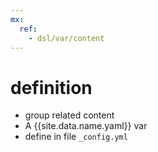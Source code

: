 ```yaml
---
mx:
  ref:
    - dsl/var/content
---
```




# definition
- group related content
- A {{site.data.name.yaml}} var
- define in file `_config.yml`